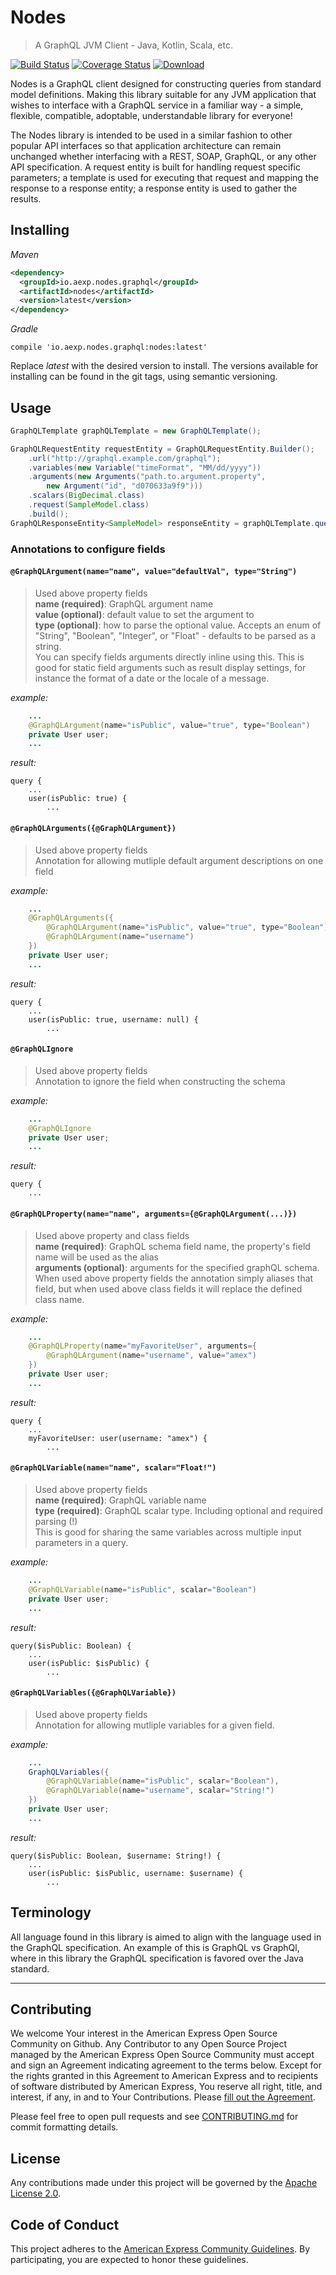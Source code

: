 # Nodes
> A GraphQL JVM Client - Java, Kotlin, Scala, etc.

[![Build Status](https://travis-ci.org/americanexpress/nodes.svg)](https://travis-ci.org/americanexpress/nodes)
[![Coverage Status](https://img.shields.io/coveralls/americanexpress/nodes.svg)](https://coveralls.io/github/americanexpress/nodes)
[![Download](https://api.bintray.com/packages/americanexpress/maven/io.aexp.nodes.graphql/images/download.svg)](https://bintray.com/americanexpress/maven/io.aexp.nodes.graphql/_latestVersion)

Nodes is a GraphQL client designed for constructing queries from standard model definitions. Making
this library suitable for any JVM application that wishes to interface with a GraphQL service in a
familiar way - a simple, flexible, compatible, adoptable, understandable library for everyone!

The Nodes library is intended to be used in a similar fashion to other popular API interfaces so 
that application architecture can remain unchanged whether interfacing with a REST, SOAP, GraphQL, 
or any other API specification. A request entity is built for handling request specific parameters; 
a template is used for executing that request and mapping the response to a response entity; a 
response entity is used to gather the results.

## Installing

_Maven_
```xml
<dependency>
  <groupId>io.aexp.nodes.graphql</groupId>
  <artifactId>nodes</artifactId>
  <version>latest</version>
</dependency>
```

_Gradle_
```
compile 'io.aexp.nodes.graphql:nodes:latest'
```

Replace _latest_ with the desired version to install. The versions available for installing can be found in the git tags, using semantic versioning.

## Usage

```Java
GraphQLTemplate graphQLTemplate = new GraphQLTemplate();

GraphQLRequestEntity requestEntity = GraphQLRequestEntity.Builder();
    .url("http://graphql.example.com/graphql");
    .variables(new Variable("timeFormat", "MM/dd/yyyy"))
    .arguments(new Arguments("path.to.argument.property",
        new Argument("id", "d070633a9f9")))
    .scalars(BigDecimal.class)
    .request(SampleModel.class)
    .build();
GraphQLResponseEntity<SampleModel> responseEntity = graphQLTemplate.query(requestEntity, SampleModel.class);
```

### Annotations to configure fields

#### `@GraphQLArgument(name="name", value="defaultVal", type="String")`
> Used above property fields<br><b>name (required)</b>: GraphQL argument name<br><b>value (optional)</b>: default value to set the argument to<br><b>type (optional)</b>: how to parse the optional value. Accepts an enum of "String", "Boolean", "Integer", or "Float" - defaults to be parsed as a string.<br>You can specify fields arguments directly inline using this. This is good for static field arguments such as result display settings, for instance the format of a date or the locale of a message.

*example:*
```java
    ...
    @GraphQLArgument(name="isPublic", value="true", type="Boolean")
    private User user;
    ...
```

*result:*
```
query {
    ...
    user(isPublic: true) {
        ...
```

#### `@GraphQLArguments({@GraphQLArgument})`
> Used above property fields<br>Annotation for allowing mutliple default argument descriptions on one field

*example:*
```java
    ...
    @GraphQLArguments({
        @GraphQLArgument(name="isPublic", value="true", type="Boolean"),
        @GraphQLArgument(name="username")
    })
    private User user;
    ...
```

*result:*
```
query {
    ...
    user(isPublic: true, username: null) {
        ...
```

#### `@GraphQLIgnore`
> Used above property fields<br>Annotation to ignore the field when constructing the schema

*example:*
```java
    ...
    @GraphQLIgnore
    private User user;
    ...
```

*result:*
```
query {
    ...
```

#### `@GraphQLProperty(name="name", arguments={@GraphQLArgument(...)})`
> Used above property and class fields<br><b>name (required)</b>: GraphQL schema field name, the property's field name will be used as the alias<br><b>arguments (optional)</b>: arguments for the specified graphQL schema.<br>When used above property fields the annotation simply aliases that field, but when used above class fields it will replace the defined class name.

*example:*
```java
    ...
    @GraphQLProperty(name="myFavoriteUser", arguments={
        @GraphQLArgument(name="username", value="amex")
    })
    private User user;
    ...
```

*result:*
```
query {
    ...
    myFavoriteUser: user(username: "amex") {
        ...
```

#### `@GraphQLVariable(name="name", scalar="Float!")`
> Used above property fields<br><b>name (required)</b>: GraphQL variable name<br><b>type (required)</b>: GraphQL scalar type. Including optional and required parsing (!)<br>This is good for sharing the same variables across multiple input parameters in a query.

*example:*
```java
    ...
    @GraphQLVariable(name="isPublic", scalar="Boolean")
    private User user;
    ...
```

*result:*
```
query($isPublic: Boolean) {
    ...
    user(isPublic: $isPublic) {
        ...
```

#### `@GraphQLVariables({@GraphQLVariable})`
> Used above property fields<br>Annotation for allowing mutliple variables for a given field.

*example:*
```java
    ...
    GraphQLVariables({
        @GraphQLVariable(name="isPublic", scalar="Boolean"),
        @GraphQLVariable(name="username", scalar="String!")
    })
    private User user;
    ...
```

*result:*
```
query($isPublic: Boolean, $username: String!) {
    ...
    user(isPublic: $isPublic, username: $username) {
        ...
```

## Terminology

All language found in this library is aimed to align with the language used in the GraphQL
specification. An example of this is GraphQL vs GraphQl, where in this library the GraphQL
specification is favored over the Java standard.

----------

## Contributing
We welcome Your interest in the American Express Open Source Community on Github.
Any Contributor to any Open Source Project managed by the American Express Open
Source Community must accept and sign an Agreement indicating agreement to the
terms below. Except for the rights granted in this Agreement to American Express
and to recipients of software distributed by American Express, You reserve all
right, title, and interest, if any, in and to Your Contributions. Please [fill
out the Agreement](https://cla-assistant.io/americanexpress/nodes).

Please feel free to open pull requests and see [CONTRIBUTING.md](./CONTRIBUTING.md) for commit formatting details.

## License
Any contributions made under this project will be governed by the [Apache License 2.0](./LICENSE.txt).

## Code of Conduct
This project adheres to the [American Express Community Guidelines](./CODE_OF_CONDUCT.md). By participating, you are
expected to honor these guidelines.
